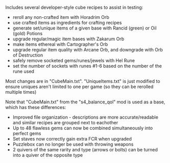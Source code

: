 Includes several developer-style cube recipes to assist in testing:
  * reroll any non-crafted item with Horadrim Orb
  * use crafted items as ingredients for crafting recipes
  * generate set/unique items of a given base with Rancid (green) or Oil (gold) Potions
  * upgrade regular/magic item bases with Zakarum Orb
  * make items ethereal with Cartographer's Orb
  * upgrade regular item quality with Arcane Orb, and downgrade with Orb of Destruction
  * safely remove socketed gems/runes/jewels with Hel Rune
  * set the number of sockets with runes #1-6 based on the number of the rune used
  
Most changes are in "CubeMain.txt". "UniqueItems.txt" is just modified to ensure uniques aren't limited to one per game (so they can be rerolled multiple times)

Note that "CubeMain.txt" from the "s4_balance_qol" mod is used as a base, which has these differences:
  * Improved file organization - descriptions are more accurate/readable and similar recipes are grouped next to eachother
  * Up to 48 flawless gems can now be combined simultaneously into perfect gems
  * Set staves now correctly gain extra FCR when upgraded
  * Puzzlebox can no longer be used with throwing weapons
  * 2 quivers of the same rarity and type (arrows or bolts) can be turned into a quiver of the opposite type